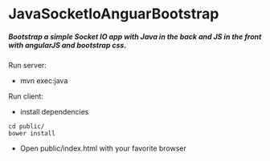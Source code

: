 # JavaSocketIoAnguarBootstrap


##### Bootstrap a simple Socket IO app with Java in the back and JS in the front with angularJS and bootstrap css.

Run server: 
 - mvn exec:java

Run client: 
 - install dependencies
```
cd public/
bower install
```
 - Open public/index.html with your favorite browser
